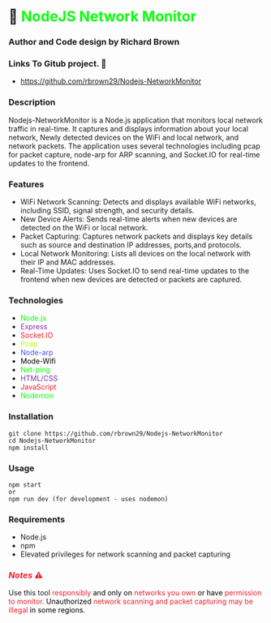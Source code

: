 <style>
    red {
        color: rgb(235,33,46);
    }
    green {
        color: #08ff08;
    }
    blue {
        color: rgb(77,77,255);
    }
    yellow {
        color: rgb(180, 255, 0);
    }
    black {
        color: rgb(0, 0, 0);
    }
    purple {
        color: rgb(128,49,167);
    }
</style>
# :dragon: <green>NodeJS Network Monitor<green/>

### Author and Code design by Richard Brown

### Links To Gitub project. :link:

- https://github.com/rbrown29/Nodejs-NetworkMonitor

### Description

Nodejs-NetworkMonitor is a Node.js application that monitors local network traffic in real-time. It captures and displays information about your local network, Newly detected devices on the WiFi and local network, and network packets. The application uses several technologies including pcap for packet capture, node-arp for ARP scanning, and Socket.IO for real-time updates to the frontend.

### Features

- WiFi Network Scanning: Detects and displays available WiFi networks, including SSID, signal strength, and security details.
- New Device Alerts: Sends real-time alerts when new devices are detected on the WiFi or local network.
- Packet Capturing: Captures network packets and displays key details such as source and destination IP addresses, ports,and protocols.
- Local Network Monitoring: Lists all devices on the local network with their IP and MAC addresses.
- Real-Time Updates: Uses Socket.IO to send real-time updates to the frontend when new devices are detected or packets are captured.

### Technologies

- <green>Node.js<green/>
- <purple>Express<purple/>
- <red>Socket.IO<red/>
- <yellow>Pcap<yellow>
- <blue>Node-arp<blue/>
- <black>Mode-Wifi</black>
- <green>Net-ping</green>
- <purple>HTML/CSS<purple/>
- <red>JavaScript<red/>
- <green>Nodemon<green/>

### Installation

```
git clone https://github.com/rbrown29/Nodejs-NetworkMonitor
cd Nodejs-NetworkMonitor
npm install
```

### Usage

```
npm start
or
npm run dev (for development - uses nodemon)
```

### Requirements

- Node.js
- npm
- Elevated privileges for network scanning and packet capturing

### <red>*Notes*<red/> :warning:
 
Use this tool <red>responsibly<red/><black> and only on<black/> <red>networks you own<red/><black> or have <black/><red>permission to monitor.<red/><red/> <black>Unauthorized<black/> <red>network scanning and packet capturing may be illegal<red/><black> in some regions.<black/>